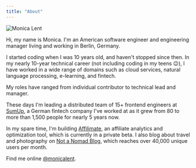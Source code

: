 ```yaml
---
title: "About"
---
```


![Monica Lent](/images/photo-rectangle.jpg)

Hi, my name is Monica. I'm an American software engineer and engineering
manager living and working in Berlin, Germany.

I started coding when I was 10 years old, and haven't stopped since then. In my
nearly 10-year technical career (not including coding in my teens :wink:), I have
worked in a wide range of domains such as cloud services, natural language
processing, e-learning, and fintech.

My roles have ranged from individual contributor to technical lead and manager.

These days I'm leading a distributed team of 15+ frontend engineers at
[SumUp](https://sumup.com), a German fintech company I've worked at as it grew
from 80 to more than 1,500 people for nearly 5 years now.

In my spare time, I'm building [Affilimate](https://affilimate.io), an
affiliate analytics and optimization tool, which is currently in a private
beta. I also blog about travel and photography on [Not a Nomad Blog](https://notanomadblog.com),
which reaches over 40,000 unique users per month.

Find me online [@monicalent](https://twitter.com/monicalent).

